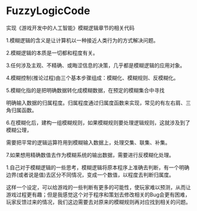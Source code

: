 # FuzzyLogicCode
实现《游戏开发中的人工智能》模糊逻辑章节的相关代码

1.模糊逻辑的含义是让计算机以一种接近人类行为的方式解决问题。

2.模糊逻辑的本质是一切都和程度有关。

3.任何涉及主观、不精确、或晦涩信息的决策，几乎都是模糊逻辑的应用对象。

4.模糊控制(推论过程)由三个基本步骤组成：模糊化、模糊规则、反模糊化。

5.模糊化指的是把明确数据转化成模糊数据，在预定的模糊集合中寻找

明确输入数据的归属程度。归属程度通过归属度函数来实现，常见的有左右肩、三角归属函数。

6.在模糊化后，建构一组模糊规则，如果模糊规则要处理逻辑规则，这就涉及到了模糊公理，

需要把平常的逻辑运算符用到模糊输入数据上，处理交集、联集、补集。

7.如果想用精确数值去作为模糊系统的输出数据，需要进行反模糊化处理。



1.自己对于模糊逻辑的一些思考，模糊逻辑将原本程序上准确去判断，有一个明确边界(或者说是值)去区分不同情况，变成一个数值，以程度去判断归属度。

这样一个设定，可以给游戏的一些判断有更多的可能性，使玩家难以预测，从而让游戏过程更有趣；但是我感觉这个对于程序和策划去修改相关的Bug会更有困难，玩家反馈过来的情况，我们这边需要去对原来的模糊规则再对应找到相关的问题。
